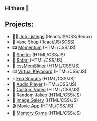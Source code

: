 ### Hi there 👋

## Projects:
- :man_technologist: [Job Listings](https://ywvv.github.io/job-listings/) (React/JS/CSS/Redux)
- :amphora: [Vase Shop](https://ywvv.github.io/vase-shop/) (React/JS/SCSS)
- :pager: [Momentum](https://ywvv.github.io/momentum/) (HTML/CSS/JS)
- :dog: [Shelter](https://ywvv.github.io/shelter/) (HTML/CSS/JS)
- :giraffe: [Safari](https://ywvv.github.io/Safari/) (HTML/CSS/JS)
- :hatched_chick: [cssMemSlider](https://ywvv.github.io/cssMemSlider/cssMemSlider/) (HTML/CSS/JS)
- :keyboard: [Virtual Keyboard](https://ywvv.github.io/virtual-keyboard/) (HTML/CSS/JS)
- :notes: [Eco Sounds](https://ywvv.github.io/JS30/eco-sounds/) (HTML/CSS/JS)
- :musical_note: [Audio Player](https://ywvv.github.io/JS30/audio-player/) (HTML/CSS/JS)
- :vhs: [Custom Video](https://ywvv.github.io/JS30/custom-video/) (HTML/CSS/JS)
- :ledger: [Random Jokes](https://ywvv.github.io/JS30/random-jokes/) (HTML/CSS/JS)
- :sunrise: [Image Galery](https://ywvv.github.io/JS30/image-galery/) (HTML/CSS/JS)
- :clapper: [Movie App](https://ywvv.github.io/JS30/movie-app/) (HTML/CSS/JS)
- :paw_prints: [Memory Game](https://ywvv.github.io/JS30/memory-game/) (HTML/CSS/JS)
